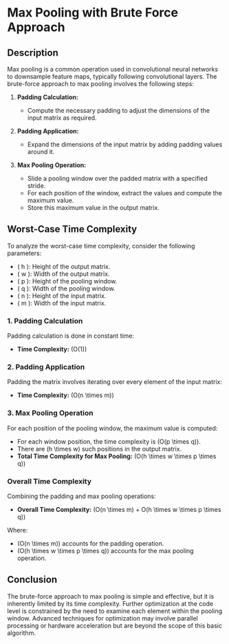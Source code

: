 # Max Pooling with Brute Force Approach

## Description

Max pooling is a common operation used in convolutional neural networks to downsample feature maps, typically following convolutional layers. The brute-force approach to max pooling involves the following steps:

1. **Padding Calculation:**
   - Compute the necessary padding to adjust the dimensions of the input matrix as required.

2. **Padding Application:**
   - Expand the dimensions of the input matrix by adding padding values around it.

3. **Max Pooling Operation:**
   - Slide a pooling window over the padded matrix with a specified stride.
   - For each position of the window, extract the values and compute the maximum value.
   - Store this maximum value in the output matrix.


## Worst-Case Time Complexity

To analyze the worst-case time complexity, consider the following parameters:

- \( h \): Height of the output matrix.
- \( w \): Width of the output matrix.
- \( p \): Height of the pooling window.
- \( q \): Width of the pooling window.
- \( n \): Height of the input matrix.
- \( m \): Width of the input matrix.

### 1. Padding Calculation

Padding calculation is done in constant time:
- **Time Complexity:** \(O(1)\)

### 2. Padding Application

Padding the matrix involves iterating over every element of the input matrix:
- **Time Complexity:** \(O(n \times m)\)

### 3. Max Pooling Operation

For each position of the pooling window, the maximum value is computed:
- For each window position, the time complexity is \(O(p \times q)\).
- There are \(h \times w\) such positions in the output matrix.
- **Total Time Complexity for Max Pooling:** \(O(h \times w \times p \times q)\)

### Overall Time Complexity

Combining the padding and max pooling operations:
- **Overall Time Complexity:** \(O(n \times m) + O(h \times w \times p \times q)\)

Where:
- \(O(n \times m)\) accounts for the padding operation.
- \(O(h \times w \times p \times q)\) accounts for the max pooling operation.

## Conclusion

The brute-force approach to max pooling is simple and effective, but it is inherently limited by its time complexity. Further optimization at the code level is constrained by the need to examine each element within the pooling window. Advanced techniques for optimization may involve parallel processing or hardware acceleration but are beyond the scope of this basic algorithm.


